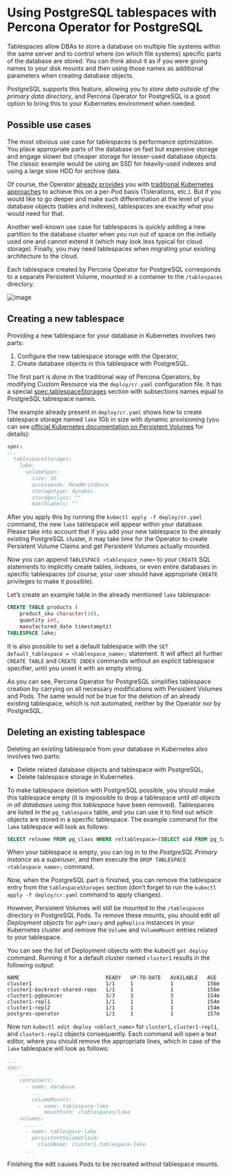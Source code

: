 # Using PostgreSQL tablespaces with Percona Operator for PostgreSQL

Tablespaces allow DBAs to store a database on multiple file systems within the
same server and to control where (on which file systems) specific parts of the
database are stored. You can think about it as if you were giving names to your
disk mounts and then using those names as additional parameters when creating
database objects.

PostgreSQL supports this feature, allowing you to
*store data outside of the primary data directory*, and Percona Operator for PostgreSQL is a good
option to bring this to your Kubernetes environment when needed.

## Possible use cases

The most obvious use case for tablespaces is performance optimization. You place
appropriate parts of the database on fast but expensive storage and engage
slower but cheaper storage for lesser-used database objects. The classic example
would be using an SSD for heavily-used indexes and using a large slow HDD for
archive data.

Of course, the Operator [already provides](constraints.md#operator-constraints) you with
[traditional Kubernetes approaches](https://kubernetes.io/docs/concepts/scheduling-eviction/assign-pod-node/)
to achieve this on a per-Pod basis (Tolerations, etc.). But if you would like to
go deeper and make such differentiation at the level of your database objects
(tables and indexes), tablespaces are exactly what you would need for that.

Another well-known use case for tablespaces is quickly adding a new partition to
the database cluster when you run out of space on the initially used one and
cannot extend it (which may look less typical for cloud storage). Finally, you
may need tablespaces when migrating your existing architecture to the cloud.

Each tablespace created by Percona Operator for PostgreSQL corresponds to a
separate Persistent Volume, mounted in a container to the `/tablespaces`
directory.

![image](assets/images/tablespaces.svg)

## Creating a new tablespace

Providing a new tablespace for your database in Kubernetes involves two parts:

1. Configure the new tablespace storage with the Operator,
2. Create database objects in this tablespace with PostgreSQL.

The first part is done in the traditional way of Percona Operators, by modifying
Custom Resource via the `deploy/cr.yaml` configuration file. It has a special
[spec.tablespaceStorages](operator.md#operator-tablespacestorages-section) section with
subsections names equal to PostgreSQL tablespace names.

The example already present in `deploy/cr.yaml` shows how to create tablespace
storage named `lake` 1Gb in size with dynamic provisioning (you can see
[official Kubernetes documentation on Persistent Volumes](https://kubernetes.io/docs/concepts/storage/persistent-volumes/) for details):

```yaml
spec:
...
  tablespaceStorages:
    lake:
      volumeSpec:
        size: 1G
        accessmode: ReadWriteOnce
        storagetype: dynamic
        storageclass: ""
        matchLabels: ""
```

After you apply this by running the `kubectl apply -f deploy/cr.yaml` command,
the new `lake` tablespace will appear within your database. Please take into
account that if you add your new tablespace to the already existing PostgreSQL
cluster, it may take time for the Operator to create Persistent Volume Claims
and get Persistent Volumes actually mounted.

Now you can append `TABLESPACE <tablespace_name>` to your `CREATE` SQL
statements to implicitly create tables, indexes, or even entire databases in
specific tablespaces (of course, your user should have appropriate `CREATE`
privileges to make it possible).

Let’s create an example table in the already mentioned `lake` tablespace:

```sql
CREATE TABLE products (
    product_sku character(10),
    quantity int,
    manufactured_date timestamptz)
TABLESPACE lake;
```

It is also possible to set a default tablespace with the
`SET default_tablespace = <tablespace_name>;` statement. It will affect all
further `CREATE TABLE` and `CREATE INDEX` commands without an explicit
tablespace specifier, until you unset it with an empty string.

As you can see, Percona Operator for PostgreSQL simplifies tablespace creation by carrying on all
necessary modifications with Persistent Volumes and Pods. The same would not be
true for the deletion of an already existing tablespace, which is not automated,
neither by the Operator nor by PostgreSQL.

## Deleting an existing tablespace

Deleting an existing tablespace from your database in Kubernetes also involves
two parts:

* Delete related database objects and tablespace with PostgreSQL,
* Delete tablespace storage in Kubernetes.

To make tablespace deletion with PostgreSQL possible, you should make this
tablespace empty (it is impossible to drop a tablespace until
*all objects in all databases using this tablespace* have been removed).
Tablespaces are listed in the `pg_tablespace` table, and you can use it to
find out which objects are stored in a specific tablespace. The example command
for the `lake` tablespace will look as follows:

```sql
SELECT relname FROM pg_class WHERE reltablespace=(SELECT oid FROM pg_tablespace WHERE spcname='lake');
```

When your tablespace is empty, you can log in to the
*PostgreSQL Primary instance* as a *superuser*, and then execute the
`DROP TABLESPACE <tablespace_name>;` command.

Now, when the PostgreSQL part is finished, you can remove the tablespace entry
from the `tablespaceStorages` section (don’t forget to run the
`kubectl apply -f deploy/cr.yaml` command to apply changes).

However, Persistent Volumes will still be mounted to the `/tablespaces`
directory in PostgreSQL Pods. To remove these mounts, you should edit
*all Deployment objects* for `pgPrimary` and `pgReplica` instances in your
Kubernetes cluster and remove the `Volume` and `VolumeMount` entries related
to your tablespace.

You can see the list of Deployment objects with the kubectl `get deploy`
command. Running it for a default cluster named `cluster1` results in the
following output:

``` {.text .no-copy}
NAME                            READY   UP-TO-DATE   AVAILABLE   AGE
cluster1                        1/1     1            1           156m
cluster1-backrest-shared-repo   1/1     1            1           156m
cluster1-pgbouncer              3/3     3            3           154m
cluster1-repl1                  1/1     1            1           154m
cluster1-repl2                  1/1     1            1           154m
postgres-operator               1/1     1            1           157m
```

Now run `kubectl edit deploy <oblect_name>` for `cluster1`,
`cluster1-repl1`, and `cluster1-repl2` objects consequently. Each command
will open a text editor, where you should remove the appropriate lines, which
in case of the `lake` tablespace will look as follows:

```yaml
...
spec:
    ...
    containers:
      - name: database
        ...
        volumeMounts:
          - name: tablespace-lake
            mountPath: /tablespaces/lake
    volumes:
      ...
      - name: tablespace-lake
        persistentVolumeClaim:
          claimName: cluster1-tablespace-lake
      ...
```

Finishing the edit causes Pods to be recreated without tablespace mounts.
